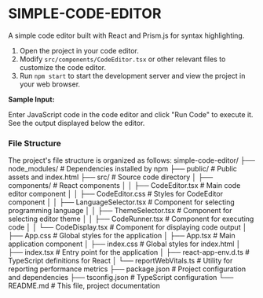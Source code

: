 # SIMPLE-CODE-EDITOR
A simple code editor built with React and Prism.js for syntax highlighting.

1. Open the project in your code editor.
2. Modify `src/components/CodeEditor.tsx` or other relevant files to customize the code editor.
3. Run `npm start` to start the development server and view the project in your web browser.

**Sample Input:**

Enter JavaScript code in the code editor and click "Run Code" to execute it. See the output displayed below the editor.

### File Structure

The project's file structure is organized as follows:
simple-code-editor/
├── node_modules/         # Dependencies installed by npm
├── public/               # Public assets and index.html
├── src/                  # Source code directory
│   ├── components/       # React components
│   │   ├── CodeEditor.tsx     # Main code editor component
│   │   ├── CodeEditor.css     # Styles for CodeEditor component
│   │   ├── LanguageSelector.tsx  # Component for selecting programming language
│   │   ├── ThemeSelector.tsx     # Component for selecting editor theme
│   │   ├── CodeRunner.tsx        # Component for executing code
│   │   └── CodeDisplay.tsx       # Component for displaying code output
│   ├── App.css           # Global styles for the application
│   ├── App.tsx           # Main application component
│   ├── index.css         # Global styles for index.html
│   ├── index.tsx         # Entry point for the application
│   ├── react-app-env.d.ts   # TypeScript definitions for React
│   └── reportWebVitals.ts   # Utility for reporting performance metrics
├── package.json          # Project configuration and dependencies
├── tsconfig.json         # TypeScript configuration
└── README.md             # This file, project documentation
